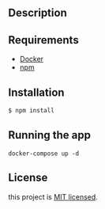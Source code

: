 ## Description

## Requirements
- [Docker](https://www.docker.com/get-started)
- [npm](https://www.npmjs.com/)

## Installation

```bash
$ npm install
```

## Running the app

```
docker-compose up -d
```


## License

this project is [MIT licensed](LICENSE).
